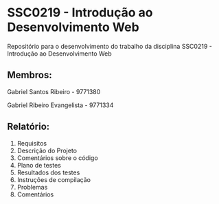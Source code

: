 # SSC0219 - Introdução ao Desenvolvimento Web
Repositório para o desenvolvimento do trabalho da disciplina SSC0219 - Introdução ao Desenvolvimento Web

## Membros:

Gabriel Santos Ribeiro - 9771380

Gabriel Ribeiro Evangelista - 9771334

## Relatório:
1. Requisitos
2. Descrição do Projeto
3. Comentários sobre o código
4. Plano de testes
5. Resultados dos testes
6. Instruções de compilação
7. Problemas
8. Comentários
